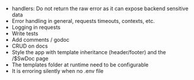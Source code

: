 * handlers: Do not return the raw error as it can expose backend sensitive data
* Error handling in general, requests timeouts, contexts, etc.
* Logging in requests
* Write tests
* Add comments / godoc
* CRUD on docs
* Style the app with template inheritance (header/footer) and the /$SwDoc page
* The templates folder at runtime need to be configurable
* It is erroring silently when no .env file
